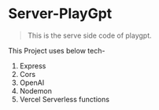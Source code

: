 # Server-PlayGpt
> This is the serve side code of playgpt.

This Project uses below tech-
1. Express
2. Cors
3. OpenAI
4. Nodemon
5. Vercel Serverless functions
